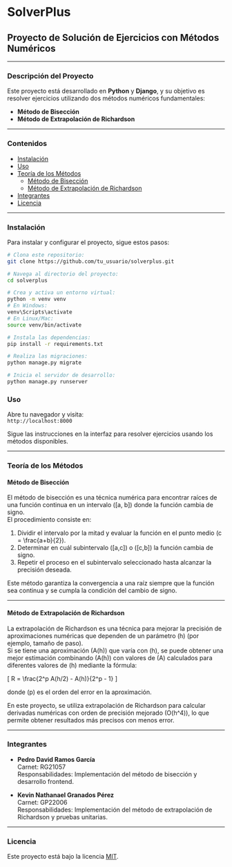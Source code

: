 # SolverPlus

## Proyecto de Solución de Ejercicios con Métodos Numéricos

---

### Descripción del Proyecto

Este proyecto está desarrollado en **Python** y **Django**, y su objetivo es resolver ejercicios utilizando dos métodos numéricos fundamentales:

- **Método de Bisección**
- **Método de Extrapolación de Richardson**

---

### Contenidos

- [Instalación](#instalación)  
- [Uso](#uso)  
- [Teoría de los Métodos](#teoría-de-los-métodos)  
  - [Método de Bisección](#método-de-bisección)  
  - [Método de Extrapolación de Richardson](#método-de-extrapolación-de-richardson)  
- [Integrantes](#integrantes)  
- [Licencia](#licencia)  

---

### Instalación

Para instalar y configurar el proyecto, sigue estos pasos:

```bash
# Clona este repositorio:
git clone https://github.com/tu_usuario/solverplus.git

# Navega al directorio del proyecto:
cd solverplus

# Crea y activa un entorno virtual:
python -m venv venv
# En Windows:
venv\Scripts\activate
# En Linux/Mac:
source venv/bin/activate

# Instala las dependencias:
pip install -r requirements.txt

# Realiza las migraciones:
python manage.py migrate

# Inicia el servidor de desarrollo:
python manage.py runserver
```

### Uso

Abre tu navegador y visita:  
`http://localhost:8000`

Sigue las instrucciones en la interfaz para resolver ejercicios usando los métodos disponibles.

---

### Teoría de los Métodos

#### Método de Bisección

El método de bisección es una técnica numérica para encontrar raíces de una función continua en un intervalo \([a, b]\) donde la función cambia de signo.  
El procedimiento consiste en:

1. Dividir el intervalo por la mitad y evaluar la función en el punto medio \(c = \frac{a+b}{2}\).
2. Determinar en cuál subintervalo \([a,c]\) o \([c,b]\) la función cambia de signo.
3. Repetir el proceso en el subintervalo seleccionado hasta alcanzar la precisión deseada.

Este método garantiza la convergencia a una raíz siempre que la función sea continua y se cumpla la condición del cambio de signo.

---

#### Método de Extrapolación de Richardson

La extrapolación de Richardson es una técnica para mejorar la precisión de aproximaciones numéricas que dependen de un parámetro \(h\) (por ejemplo, tamaño de paso).  
Si se tiene una aproximación \(A(h)\) que varía con \(h\), se puede obtener una mejor estimación combinando \(A(h)\) con valores de \(A\) calculados para diferentes valores de \(h\) mediante la fórmula:

\[
R = \frac{2^p A(h/2) - A(h)}{2^p - 1}
\]

donde \(p\) es el orden del error en la aproximación.  

En este proyecto, se utiliza extrapolación de Richardson para calcular derivadas numéricas con orden de precisión mejorado \(O(h^4)\), lo que permite obtener resultados más precisos con menos error.

---

### Integrantes

- **Pedro David Ramos García**  
  Carnet: RG21057  
  Responsabilidades: Implementación del método de bisección y desarrollo frontend.

- **Kevin Nathanael Granados Pérez**  
  Carnet: GP22006  
  Responsabilidades: Implementación del método de extrapolación de Richardson y pruebas unitarias.

---

### Licencia

Este proyecto está bajo la licencia [MIT](LICENSE).
